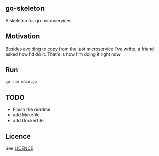 go-skeleton
-----------
A skeleton for go microservices


## Motivation
Besides avoiding to copy from the last microservice I've writte, a friend asked how I'd do it.
That's is how I'm doing it right now

## Run

```bash
go run main.go
```

## TODO

 - Finish the readme
 - add Makefile
 - add Dockerfile
 
## Licence
See [LICENCE](LICENSE)
 